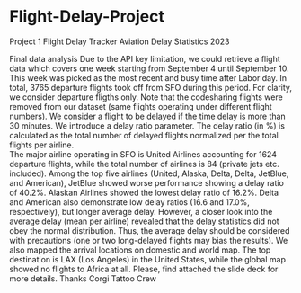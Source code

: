 # Flight-Delay-Project
Project 1 Flight Delay Tracker
Aviation Delay Statistics 2023

Final data analysis
Due to the API key limitation, we could retrieve a flight data which covers one week starting from September 4 until September 10. This week was picked as the most recent and busy time after Labor day. In total, 3765 departure flights took off from SFO during this period. For clarity, we consider departure fligths only. Note that the codesharing flights were removed from our dataset (same flights operating under different flight numbers). We consider a flight to be delayed if the time delay is more than 30 minutes. We introduce a delay ratio parameter. The delay ratio (in %) is calculated as the total number of delayed flights normalized per the total flights per airline.  
The major airline operating in SFO is United Airlines accounting for 1624 departure flights, while the total number of airlines is 84 (private jets etc. included). Among the top five airlines (United, Alaska, Delta, Delta, JetBlue, and American), JetBlue showed worse performance showing a delay ratio of 40.2%. Alaskan Airlines showed the lowest delay ratio of 16.2%. Delta and American also demonstrate low delay ratios (16.6 and 17.0%, respectively), but longer average delay. However, a closer look into the average delay (mean per airline) revealed that the delay statistics did not obey the normal distribution. Thus, the average delay should be considered with precautions (one or two long-delayed flights may bias the results). We also mapped the arrival locations on domestic and world map. The top destination is LAX (Los Angeles) in the United States, while the global map showed no flights to Africa at all. 
Please, find attached the slide deck for more details.
Thanks
Corgi Tattoo Crew 
